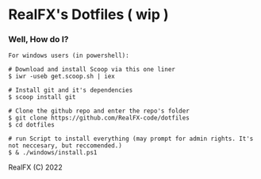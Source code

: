 # RealFX's Dotfiles ( wip )

### Well, How do I?

```
For windows users (in powershell):

# Download and install Scoop via this one liner
$ iwr -useb get.scoop.sh | iex

# Install git and it's dependencies
$ scoop install git

# Clone the github repo and enter the repo's folder
$ git clone https://github.com/RealFX-code/dotfiles
$ cd dotfiles

# run Script to install everything (may prompt for admin rights. It's not neccesary, but reccomended.)
$ & ./windows/install.ps1
```

RealFX (C) 2022
